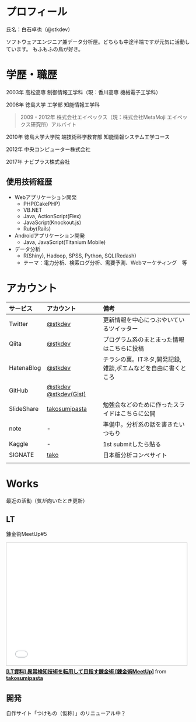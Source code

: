 # プロフィール
氏名：白石卓也（@stkdev）

ソフトウェアエンジニア兼データ分析屋。どちらも中途半端ですが元気に活動しています。
もふもふの鳥が好き。

# 学歴・職歴

2003年 高松高専 制御情報工学科（現：香川高専 機械電子工学科）

2008年 徳島大学 工学部 知能情報工学科

> 2009 - 2012年 株式会社エイペックス（現：株式会社MetaMoji エイペックス研究所）アルバイト

2010年 徳島大学大学院 端技術科学教育部 知能情報システム工学コース

2012年 中央コンピューター株式会社

2017年 ナビプラス株式会社


## 使用技術経歴
- Webアプリケーション開発
    - PHP(CakePHP)
    - VB.NET
    - Java, ActionScript(Flex)
    - JavaScript(Knockout.js)
    - Ruby(Rails)
- Androidアプリケーション開発
    - Java, JavaScript(Titanium Mobile)
- データ分析
    - R(Shiny), Hadoop, SPSS, Python, SQL(Redash)
    - テーマ：電力分析、検索ログ分析、需要予測、Webマーケティング　等

# アカウント

|サービス|アカウント|備考|
|:---|:---|:---|
|Twitter|[@stkdev](https://twitter.com/stkdev)|更新情報を中心につぶやいているツイッター|
|Qiita|[@stkdev](http://qiita.com/stkdev)|プログラム系のまとまった情報はこちらに投稿|
|HatenaBlog|[@stkdev](http://stkdev.hatenablog.com/)|チラシの裏。ITネタ,開発記録,雑談,ポエムなどを自由に書くところ|
|GitHub|[@stkdev](https://github.com/stkdev)  [@stkdev(Gist)](https://gist.github.com/stkdev)||
|SlideShare|[takosumipasta](https://www.slideshare.net/takosumipasta)|勉強会などのために作ったスライドはこちらに公開|
|note|-|準備中。分析系の話を書きたいつもり|
|Kaggle|-|1st submitしたら貼る|
|SIGNATE|[tako](https://signate.jp/users/519/history)|日本版分析コンペサイト|
||||

# Works
最近の活動（気が向いたとき更新）
## LT
錬金術MeetUp#5
<iframe src="//www.slideshare.net/slideshow/embed_code/key/giE3WCrkAv9r1B" width="495" height="335" frameborder="0" marginwidth="0" marginheight="0" scrolling="no" style="border:1px solid #CCC; border-width:1px; margin-bottom:5px; max-width: 100%;" allowfullscreen> </iframe> <div style="margin-bottom:5px"> <strong> <a href="//www.slideshare.net/takosumipasta/lt-meetup" title="[LT資料] 異常検知技術を転用して目指す錬金術 [錬金術MeetUp]" target="_blank">[LT資料] 異常検知技術を転用して目指す錬金術 [錬金術MeetUp]</a> </strong> from <strong><a href="https://www.slideshare.net/takosumipasta" target="_blank">takosumipasta</a></strong> </div>

## 開発
自作サイト「つけもの（仮称）」のリニューアル中？

